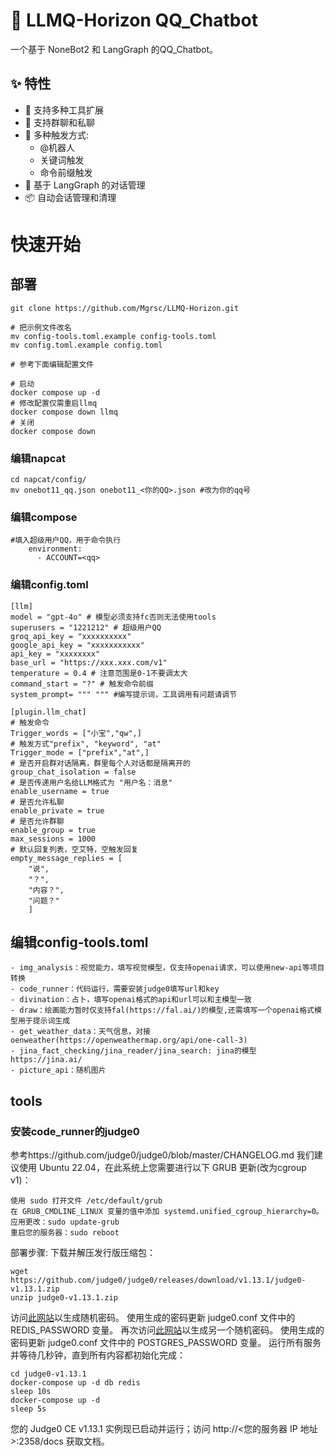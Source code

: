 # 🤖 LLMQ-Horizon QQ_Chatbot

一个基于 NoneBot2 和 LangGraph 的QQ_Chatbot。

## ✨ 特性

- 🔌 支持多种工具扩展
- 💬 支持群聊和私聊
- 🎯 多种触发方式:
  - @机器人
  - 关键词触发
  - 命令前缀触发
- 🧠 基于 LangGraph 的对话管理
- 📦 自动会话管理和清理

# 快速开始

## 部署
```
git clone https://github.com/Mgrsc/LLMQ-Horizon.git

# 把示例文件改名
mv config-tools.toml.example config-tools.toml
mv config.toml.example config.toml

# 参考下面编辑配置文件

# 启动
docker compose up -d
# 修改配置仅需重启llmq
docker compose down llmq
# 关闭
docker compose down
```

### 编辑napcat
```
cd napcat/config/
mv onebot11_qq.json onebot11_<你的QQ>.json #改为你的qq号
```

### 编辑compose

```
#填入超级用户QQ，用于命令执行
    environment:
      - ACCOUNT=<qq>
```

### 编辑config.toml

```
[llm]
model = "gpt-4o" # 模型必须支持fc否则无法使用tools
superusers = "1221212" # 超级用户QQ
groq_api_key = "xxxxxxxxxx"
google_api_key = "xxxxxxxxxxx"
api_key = "xxxxxxxx"
base_url = "https://xxx.xxx.com/v1"
temperature = 0.4 # 注意范围是0-1不要调太大
command_start = "?" # 触发命令前缀
system_prompt= """ """ #编写提示词，工具调用有问题请调节

[plugin.llm_chat]
# 触发命令
Trigger_words = ["小宝","qw",]
# 触发方式"prefix", "keyword", "at"
Trigger_mode = ["prefix","at",]
# 是否开启群对话隔离，群里每个人对话都是隔离开的
group_chat_isolation = false
# 是否传递用户名给LLM格式为 "用户名：消息"
enable_username = true
# 是否允许私聊
enable_private = true
# 是否允许群聊
enable_group = true
max_sessions = 1000
# 默认回复列表，空艾特，空触发回复
empty_message_replies = [
    "说",
    "？",
    "内容？",
    "问题？"
    ]
```



## 编辑config-tools.toml
```
- img_analysis：视觉能力，填写视觉模型，仅支持openai请求，可以使用new-api等项目转换
- code_runner：代码运行，需要安装judge0填写url和key
- divination：占卜，填写openai格式的api和url可以和主模型一致
- draw：绘画能力暂时仅支持fal(https://fal.ai/)的模型,还需填写一个openai格式模型用于提示词生成
- get_weather_data：天气信息，对接oenweather(https://openweathermap.org/api/one-call-3)
- jina_fact_checking/jina_reader/jina_search: jina的模型https://jina.ai/
- picture_api：随机图片
```


## tools

### 安装code_runner的judge0

参考https://github.com/judge0/judge0/blob/master/CHANGELOG.md
我们建议使用 Ubuntu 22.04，在此系统上您需要进行以下 GRUB 更新(改为cgroup v1)：
```
使用 sudo 打开文件 /etc/default/grub
在 GRUB_CMDLINE_LINUX 变量的值中添加 systemd.unified_cgroup_hierarchy=0。
应用更改：sudo update-grub
重启您的服务器：sudo reboot
```
部署步骤:
下载并解压发行版压缩包：
```
wget https://github.com/judge0/judge0/releases/download/v1.13.1/judge0-v1.13.1.zip
unzip judge0-v1.13.1.zip
```
访问[此网站](https://www.random.org/passwords/?num=1&len=32&format=plain&rnd=new)以生成随机密码。
使用生成的密码更新 judge0.conf 文件中的 REDIS_PASSWORD 变量。
再次访问[此网站](https://www.random.org/passwords/?num=1&len=32&format=plain&rnd=new)以生成另一个随机密码。
使用生成的密码更新 judge0.conf 文件中的 POSTGRES_PASSWORD 变量。
运行所有服务并等待几秒钟，直到所有内容都初始化完成：
```
cd judge0-v1.13.1
docker-compose up -d db redis
sleep 10s
docker-compose up -d
sleep 5s
```
您的 Judge0 CE v1.13.1 实例现已启动并运行；访问 http://<您的服务器 IP 地址>:2358/docs 获取文档。